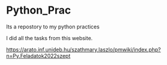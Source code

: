 # Python_Prac
Its a repostory to my python practices

I did all the tasks from this website. 

https://arato.inf.unideb.hu/szathmary.laszlo/pmwiki/index.php?n=Py.Feladatok2022szept
